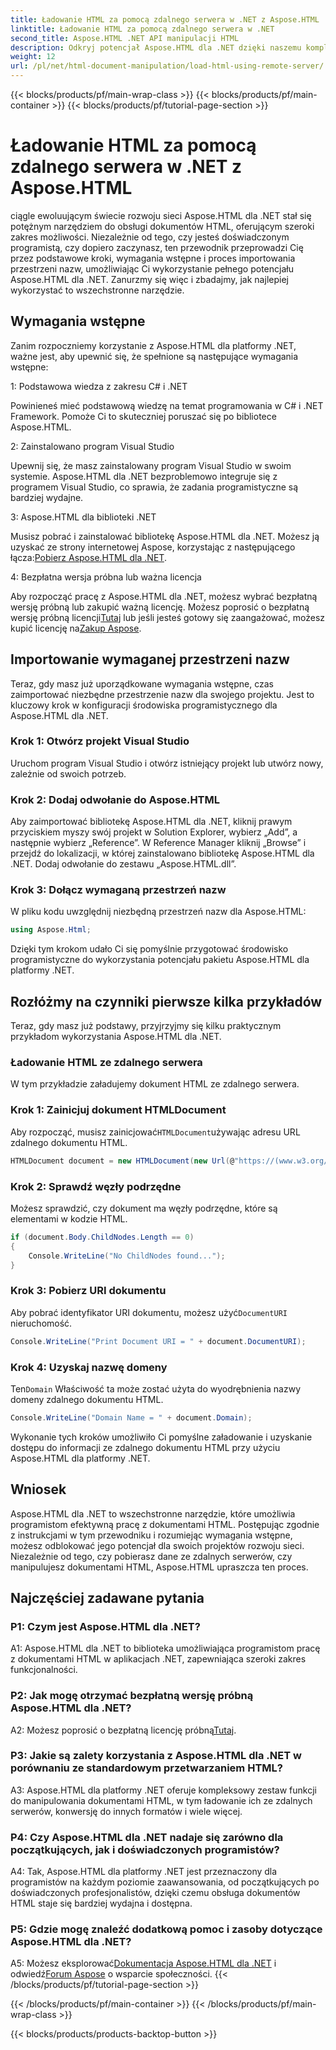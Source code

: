 ```yaml
---
title: Ładowanie HTML za pomocą zdalnego serwera w .NET z Aspose.HTML
linktitle: Ładowanie HTML za pomocą zdalnego serwera w .NET
second_title: Aspose.HTML .NET API manipulacji HTML
description: Odkryj potencjał Aspose.HTML dla .NET dzięki naszemu kompleksowemu przewodnikowi. Dowiedz się, jak importować przestrzenie nazw, uzyskiwać dostęp do zdalnych dokumentów HTML i nie tylko.
weight: 12
url: /pl/net/html-document-manipulation/load-html-using-remote-server/
---
```


{{< blocks/products/pf/main-wrap-class >}}
{{< blocks/products/pf/main-container >}}
{{< blocks/products/pf/tutorial-page-section >}}

# Ładowanie HTML za pomocą zdalnego serwera w .NET z Aspose.HTML


ciągle ewoluującym świecie rozwoju sieci Aspose.HTML dla .NET stał się potężnym narzędziem do obsługi dokumentów HTML, oferującym szeroki zakres możliwości. Niezależnie od tego, czy jesteś doświadczonym programistą, czy dopiero zaczynasz, ten przewodnik przeprowadzi Cię przez podstawowe kroki, wymagania wstępne i proces importowania przestrzeni nazw, umożliwiając Ci wykorzystanie pełnego potencjału Aspose.HTML dla .NET. Zanurzmy się więc i zbadajmy, jak najlepiej wykorzystać to wszechstronne narzędzie.

## Wymagania wstępne

Zanim rozpoczniemy korzystanie z Aspose.HTML dla platformy .NET, ważne jest, aby upewnić się, że spełnione są następujące wymagania wstępne:

1: Podstawowa wiedza z zakresu C# i .NET

Powinieneś mieć podstawową wiedzę na temat programowania w C# i .NET Framework. Pomoże Ci to skuteczniej poruszać się po bibliotece Aspose.HTML.

2: Zainstalowano program Visual Studio

Upewnij się, że masz zainstalowany program Visual Studio w swoim systemie. Aspose.HTML dla .NET bezproblemowo integruje się z programem Visual Studio, co sprawia, że zadania programistyczne są bardziej wydajne.

3: Aspose.HTML dla biblioteki .NET

 Musisz pobrać i zainstalować bibliotekę Aspose.HTML dla .NET. Możesz ją uzyskać ze strony internetowej Aspose, korzystając z następującego łącza:[Pobierz Aspose.HTML dla .NET](https://releases.aspose.com/html/net/).

4: Bezpłatna wersja próbna lub ważna licencja

 Aby rozpocząć pracę z Aspose.HTML dla .NET, możesz wybrać bezpłatną wersję próbną lub zakupić ważną licencję. Możesz poprosić o bezpłatną wersję próbną licencji[Tutaj](https://releases.aspose.com/) lub jeśli jesteś gotowy się zaangażować, możesz kupić licencję na[Zakup Aspose](https://purchase.aspose.com/buy).

## Importowanie wymaganej przestrzeni nazw

Teraz, gdy masz już uporządkowane wymagania wstępne, czas zaimportować niezbędne przestrzenie nazw dla swojego projektu. Jest to kluczowy krok w konfiguracji środowiska programistycznego dla Aspose.HTML dla .NET.

### Krok 1: Otwórz projekt Visual Studio

Uruchom program Visual Studio i otwórz istniejący projekt lub utwórz nowy, zależnie od swoich potrzeb.

### Krok 2: Dodaj odwołanie do Aspose.HTML

Aby zaimportować bibliotekę Aspose.HTML dla .NET, kliknij prawym przyciskiem myszy swój projekt w Solution Explorer, wybierz „Add”, a następnie wybierz „Reference”. W Reference Manager kliknij „Browse” i przejdź do lokalizacji, w której zainstalowano bibliotekę Aspose.HTML dla .NET. Dodaj odwołanie do zestawu „Aspose.HTML.dll”.

### Krok 3: Dołącz wymaganą przestrzeń nazw

W pliku kodu uwzględnij niezbędną przestrzeń nazw dla Aspose.HTML:

```csharp
using Aspose.Html;
```

Dzięki tym krokom udało Ci się pomyślnie przygotować środowisko programistyczne do wykorzystania potencjału pakietu Aspose.HTML dla platformy .NET.

## Rozłóżmy na czynniki pierwsze kilka przykładów

Teraz, gdy masz już podstawy, przyjrzyjmy się kilku praktycznym przykładom wykorzystania Aspose.HTML dla .NET.

### Ładowanie HTML ze zdalnego serwera

W tym przykładzie załadujemy dokument HTML ze zdalnego serwera.

### Krok 1: Zainicjuj dokument HTMLDocument

 Aby rozpocząć, musisz zainicjować`HTMLDocument`używając adresu URL zdalnego dokumentu HTML.

```csharp
HTMLDocument document = new HTMLDocument(new Url(@"https://(www.w3.org/TR/html5/"));
```

### Krok 2: Sprawdź węzły podrzędne

Możesz sprawdzić, czy dokument ma węzły podrzędne, które są elementami w kodzie HTML.

```csharp
if (document.Body.ChildNodes.Length == 0)
{
    Console.WriteLine("No ChildNodes found...");
}
```

### Krok 3: Pobierz URI dokumentu

 Aby pobrać identyfikator URI dokumentu, możesz użyć`DocumentURI` nieruchomość.

```csharp
Console.WriteLine("Print Document URI = " + document.DocumentURI);
```

### Krok 4: Uzyskaj nazwę domeny

 Ten`Domain` Właściwość ta może zostać użyta do wyodrębnienia nazwy domeny zdalnego dokumentu HTML.

```csharp
Console.WriteLine("Domain Name = " + document.Domain);
```

Wykonanie tych kroków umożliwiło Ci pomyślne załadowanie i uzyskanie dostępu do informacji ze zdalnego dokumentu HTML przy użyciu Aspose.HTML dla platformy .NET.

## Wniosek

Aspose.HTML dla .NET to wszechstronne narzędzie, które umożliwia programistom efektywną pracę z dokumentami HTML. Postępując zgodnie z instrukcjami w tym przewodniku i rozumiejąc wymagania wstępne, możesz odblokować jego potencjał dla swoich projektów rozwoju sieci. Niezależnie od tego, czy pobierasz dane ze zdalnych serwerów, czy manipulujesz dokumentami HTML, Aspose.HTML upraszcza ten proces.

## Najczęściej zadawane pytania

### P1: Czym jest Aspose.HTML dla .NET?

A1: Aspose.HTML dla .NET to biblioteka umożliwiająca programistom pracę z dokumentami HTML w aplikacjach .NET, zapewniająca szeroki zakres funkcjonalności.

### P2: Jak mogę otrzymać bezpłatną wersję próbną Aspose.HTML dla .NET?

 A2: Możesz poprosić o bezpłatną licencję próbną[Tutaj](https://releases.aspose.com/).

### P3: Jakie są zalety korzystania z Aspose.HTML dla .NET w porównaniu ze standardowym przetwarzaniem HTML?

A3: Aspose.HTML dla platformy .NET oferuje kompleksowy zestaw funkcji do manipulowania dokumentami HTML, w tym ładowanie ich ze zdalnych serwerów, konwersję do innych formatów i wiele więcej.

### P4: Czy Aspose.HTML dla .NET nadaje się zarówno dla początkujących, jak i doświadczonych programistów?

A4: Tak, Aspose.HTML dla platformy .NET jest przeznaczony dla programistów na każdym poziomie zaawansowania, od początkujących po doświadczonych profesjonalistów, dzięki czemu obsługa dokumentów HTML staje się bardziej wydajna i dostępna.

### P5: Gdzie mogę znaleźć dodatkową pomoc i zasoby dotyczące Aspose.HTML dla .NET?

 A5: Możesz eksplorować[Dokumentacja Aspose.HTML dla .NET](https://reference.aspose.com/html/net/) i odwiedź[Forum Aspose](https://forum.aspose.com/) o wsparcie społeczności.
{{< /blocks/products/pf/tutorial-page-section >}}

{{< /blocks/products/pf/main-container >}}
{{< /blocks/products/pf/main-wrap-class >}}

{{< blocks/products/products-backtop-button >}}
